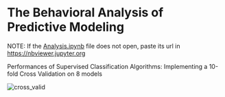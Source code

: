 # The Behavioral Analysis of Predictive Modeling

NOTE: If the [Analysis.ipynb](https://github.com/daconjam/Classification-Algorithm-Analysis/blob/master/Analysis.ipynb) file does not open, paste its url in https://nbviewer.jupyter.org

Performances of Supervised Classification Algorithms: Implementing a 10-fold Cross Validation on 8 models


![cross_valid](https://user-images.githubusercontent.com/47621673/56381708-a843d900-61e3-11e9-8d6f-3ad6c19281f2.png)
